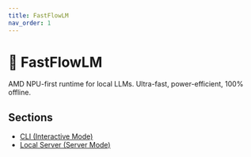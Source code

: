 ```yaml
---
title: FastFlowLM
nav_order: 1
---
```


# 🧠 FastFlowLM

AMD NPU-first runtime for local LLMs. Ultra-fast, power-efficient, 100% offline.

## Sections

- [CLI (Interactive Mode)](cli.md)
- [Local Server (Server Mode)](server.md)
